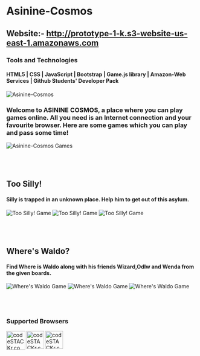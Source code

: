 # Asinine-Cosmos
## Website:- http://prototype-1-k.s3-website-us-east-1.amazonaws.com
### Tools and Technologies
#### HTML5 | CSS | JavaScript | Bootstrap | Game.js library | Amazon-Web Services | Github Students' Developer Pack
![Asinine-Cosmos](ReadmeAssets/app-name.png)
### Welcome to ASININE COSMOS, a place where you can play games online. All you need is an Internet connection and your favourite browser. Here are some games which you can play and pass some time!

![Asinine-Cosmos Games](ReadmeAssets/AC1.PNG)
<br/>
<br/>
<br/>
<br/>
## Too Silly!
#### Silly is trapped in an unknown place. Help him to get out of this asylum.
![Too Silly! Game](ReadmeAssets/TooSilly!.PNG)
![Too Silly! Game](ReadmeAssets/TS1.PNG)
![Too Silly! Game](ReadmeAssets/TS2.PNG)
<br/>
<br/>
<br/>
<br/>
## Where's Waldo?
#### Find Where is Waldo along with his friends Wizard,Odlw and Wenda from the given boards.
![Where's Waldo Game](ReadmeAssets/WheresWaldo.PNG)
![Where's Waldo Game](ReadmeAssets/WW2.PNG)
![Where's Waldo Game](ReadmeAssets/WW3.PNG)
<br/>
<br/>
<br/>
<br/>
### Supported Browsers
<img align="left" alt="codeSTACKr.com" width="50px" src="https://cdn.iconscout.com/icon/free/png-512/chrome-36-569244.png" />
<img align="left" alt="codeSTACKr.com" width="47px" src="https://www.mozilla.org/media/protocol/img/logos/firefox/browser/logo-lg-high-res.fbc7ffbb50fd.png" />
<img align="left" alt="codeSTACKr.com" width="47px" src="https://i.redd.it/elm050ng2kv41.jpg" />




